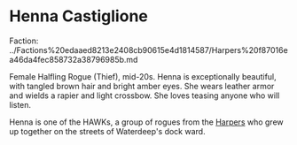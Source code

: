# Henna Castiglione

Faction: ../Factions%20edaaed8213e2408cb90615e4d1814587/Harpers%20f87016ea46da4fec858732a38796985b.md

Female Halfling Rogue (Thief), mid-20s. Henna is exceptionally beautiful, with tangled brown hair and bright amber eyes. She wears leather armor and wields a rapier and light crossbow. She loves teasing anyone who will listen.

Henna is one of the HAWKs, a group of rogues from the [Harpers](../factions/Harpers.md) who grew up together on the streets of Waterdeep's dock ward.